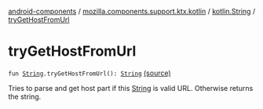 [android-components](../../index.md) / [mozilla.components.support.ktx.kotlin](../index.md) / [kotlin.String](index.md) / [tryGetHostFromUrl](./try-get-host-from-url.md)

# tryGetHostFromUrl

`fun `[`String`](https://kotlinlang.org/api/latest/jvm/stdlib/kotlin/-string/index.html)`.tryGetHostFromUrl(): `[`String`](https://kotlinlang.org/api/latest/jvm/stdlib/kotlin/-string/index.html) [(source)](https://github.com/mozilla-mobile/android-components/blob/master/components/support/ktx/src/main/java/mozilla/components/support/ktx/kotlin/String.kt#L111)

Tries to parse and get host part if this [String](https://kotlinlang.org/api/latest/jvm/stdlib/kotlin/-string/index.html) is valid URL.
Otherwise returns the string.

